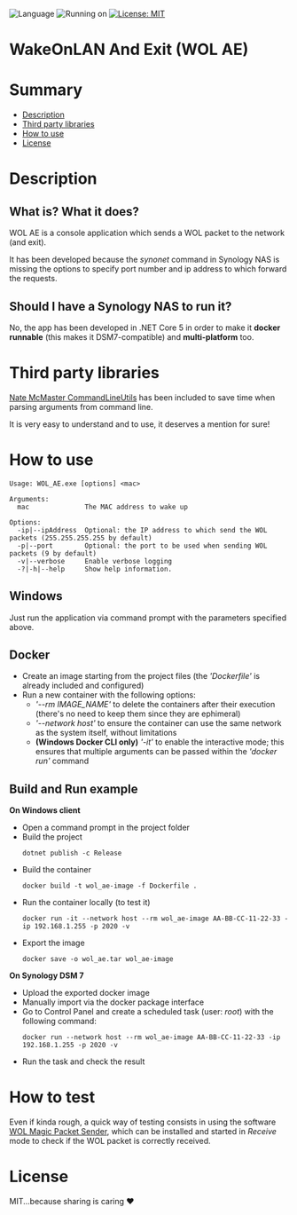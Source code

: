 ![Language](https://img.shields.io/badge/Developed%20in-.NET%20Core%205-blue)
![Running on](https://img.shields.io/badge/Running%20on-Windows%20|%20Docker-brightgreen)
[![License: MIT](https://img.shields.io/badge/License-MIT-brightgreen)](https://opensource.org/licenses/MIT)

# WakeOnLAN And Exit (WOL AE)

# Summary

- [Description](#description)
- [Third party libraries](#yhird-party-libraries)
- [How to use](#how-to-use)
- [License](#license)

# Description

## What is? What it does?

WOL AE is a console application which sends a WOL packet to the network (and exit).

It has been developed because the *synonet* command in Synology NAS is missing the options to specify port number and ip address to which forward the requests.

## Should I have a Synology NAS to run it?

No, the app has been developed in .NET Core 5 in order to make it **docker runnable** (this makes it DSM7-compatible) and **multi-platform** too.

# Third party libraries

[Nate McMaster CommandLineUtils](https://github.com/natemcmaster/CommandLineUtils) has been included to save time when parsing arguments from command line.

It is very easy to understand and to use, it deserves a mention for sure!

# How to use
```
Usage: WOL_AE.exe [options] <mac>

Arguments:
  mac              The MAC address to wake up

Options:
  -ip|--ipAddress  Optional: the IP address to which send the WOL packets (255.255.255.255 by default)
  -p|--port        Optional: the port to be used when sending WOL packets (9 by default)
  -v|--verbose     Enable verbose logging
  -?|-h|--help     Show help information.
```
## Windows

Just run the application via command prompt with the parameters specified above.

## Docker

* Create an image starting from the project files (the *'Dockerfile'* is already included and configured)
* Run a new container with the following options:
  * *'--rm IMAGE_NAME'* to delete the containers after their execution (there's no need to keep them since they are ephimeral)
  * *'--network host'* to ensure the container can use the same network as the system itself, without limitations
  * **(Windows Docker CLI only)** *'-it'* to enable the interactive mode; this ensures that multiple arguments can be passed within the *'docker run'* command

## Build and Run example
**On Windows client**
* Open a command prompt in the project folder
* Build the project
    ```
    dotnet publish -c Release
    ```
* Build the container
    ```
    docker build -t wol_ae-image -f Dockerfile .
    ```
* Run the container locally (to test it)
    ```
    docker run -it --network host --rm wol_ae-image AA-BB-CC-11-22-33 -ip 192.168.1.255 -p 2020 -v
    ```
* Export the image
    ```
    docker save -o wol_ae.tar wol_ae-image
    ```
**On Synology DSM 7**
* Upload the exported docker image
* Manually import via the docker package interface
* Go to Control Panel and create a scheduled task (user: *root*) with the following command:
    ```
    docker run --network host --rm wol_ae-image AA-BB-CC-11-22-33 -ip 192.168.1.255 -p 2020 -v
    ```
* Run the task and check the result

# How to test

Even if kinda rough, a quick way of testing consists in using the software [WOL Magic Packet Sender](http://magicpacket.free.fr), which can be installed and started in *Receive* mode to check if the WOL packet is correctly received.

# License

MIT...because sharing is caring ❤️